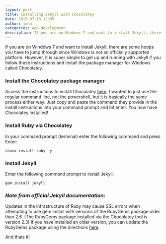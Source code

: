 ```yaml
---
layout: post
title: Installing Jekyll with Chocolatey
date: 2017-07-10 12:05
author: john
categories: web-development
description: If you are on Windows 7 and want to install Jekyll, there are some hoops you have to jump through since Windows is not an officially supported platform. However, it is super simple to get up and running with Jekyll if you follow these instructions and install the package manager for Windows called Chocolatey.
---
```


If you are on Windows 7 and want to install Jekyll, there are some hoops you have to jump through since Windows is not an officially supported platform. However, it is super simple to get up and running with Jekyll if you follow these instructions and install the package manager for Windows called Chocolatey.

### Install the Chocolatey package manager
Access the instructions to install Chocolatey [here](https://chocolatey.org/install). I wanted to just use the regular command line, not the powershell, but it is basically the same process either way. Just copy and paste the command they provide in the install instructions into your command prompt and hit enter. You now have Chocolatey installed!

### Install Ruby via Chocolatey
In your command prompt (terminal) enter the following command and press Enter:

    choco install ruby -y

### Install Jekyll
Enter the following command prompt to install Jekyll:

    gem install jekyll

### *Note from official Jekyll documentation:*
Updates in the infrastructure of Ruby may cause SSL errors when attempting to use gem install with versions of the RubyGems package older than 2.6. (The RubyGems package installed via the Chocolatey tool is version 2.3) If you have installed an older version, you can update the RubyGems package using the directions [here](http://guides.rubygems.org/ssl-certificate-update/#installing-using-update-packages).

And thats it!
